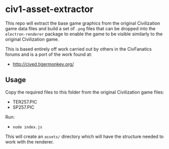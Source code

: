 # civ1-asset-extractor

This repo will extract the base game graphics from the original Civilization game data files and build a set of `.png`
files that can be dropped into the `electron-renderer` package to enable the game to be visible similarly to the
original Civilization game.

This is based entirely off work carried out by others in the CivFanatics forums and is a port of the work found at:

 - http://cived.tigermonkey.org/

## Usage

Copy the required files to this folder from the original Civilization game files:

 - TER257.PIC
 - SP257.PIC

Run:

 - `node index.js`

This will create an `assets/` directory which will have the structure needed to work with the renderer.

